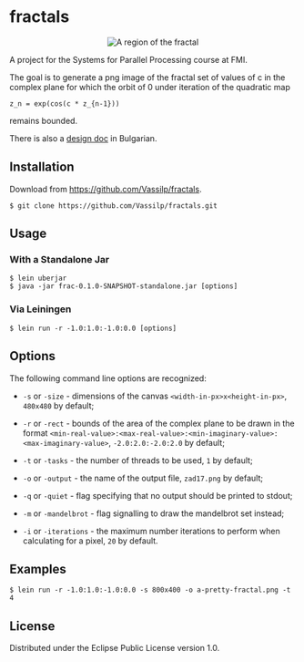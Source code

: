 # fractals

<p align="center">
  <img src="https://github.com/Vassilp/fractals/blob/master/header.png"
  alt="A region of the fractal"/>
</p>

A project for the Systems for Parallel Processing course at FMI.

The goal is to generate a png image of the fractal set of values of c
in the complex plane for which the orbit of 0 under iteration of the
quadratic map
```
z_n = exp(cos(c * z_{n-1}))
```
remains bounded.

There is also a
[design doc](https://docs.google.com/document/d/1LSj3X7hjJPGJcEgapYXQQRcHQXspLfZYUliMZkLpHW4/edit?usp=sharing)
in Bulgarian.

## Installation

Download from https://github.com/Vassilp/fractals.

    $ git clone https://github.com/Vassilp/fractals.git

## Usage

### With a Standalone Jar
    $ lein uberjar
    $ java -jar frac-0.1.0-SNAPSHOT-standalone.jar [options]

### Via Leiningen
    $ lein run -r -1.0:1.0:-1.0:0.0 [options]

## Options

The following command line options are recognized:

* `-s` or `-size` - dimensions of the canvas
   `<width-in-px>x<height-in-px>`, `480x480` by default;

* `-r` or `-rect` - bounds of the area of the complex plane to be
     drawn in the format
     `<min-real-value>:<max-real-value>:<min-imaginary-value>:<max-imaginary-value>`,
     `-2.0:2.0:-2.0:2.0` by default;

* `-t` or `-tasks` - the number of threads to be used, `1` by default;

* `-o` or `-output` - the name of the output file, `zad17.png` by default;

* `-q` or `-quiet` - flag specifying that no output should be printed to stdout;

* `-m` or `-mandelbrot` - flag signalling to draw the mandelbrot set instead;

* `-i` or `-iterations` - the maximum number iterations to perform
  when calculating for a pixel, `20` by default.

## Examples
    $ lein run -r -1.0:1.0:-1.0:0.0 -s 800x400 -o a-pretty-fractal.png -t 4

## License

Distributed under the Eclipse Public License version 1.0.
